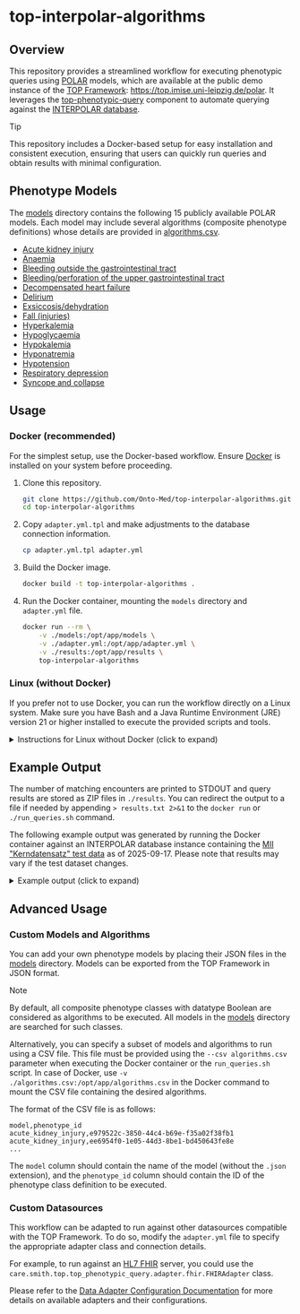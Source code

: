 # top-interpolar-algorithms

## Overview

This repository provides a streamlined workflow for executing phenotypic queries using [POLAR](https://www.medizininformatik-initiative.de/en/POLAR) models, which are available at the public demo instance of the [TOP Framework](https://github.com/Onto-Med/top-deployment): <https://top.imise.uni-leipzig.de/polar>.
It leverages the [top-phenotypic-query](https://github.com/Onto-Med/top-phenotypic-query) component to automate querying against the [INTERPOLAR database](https://github.com/medizininformatik-initiative/INTERPOLAR).

> [!TIP]
> This repository includes a Docker-based setup for easy installation and consistent execution, ensuring that users can quickly run queries and obtain results with minimal configuration.

## Phenotype Models

The [models](./models) directory contains the following 15 publicly available POLAR models.
Each model may include several algorithms (composite phenotype definitions) whose details are provided in [algorithms.csv](./algorithms.csv).

- [Acute kidney injury](https://top.imise.uni-leipzig.de/polar/acute_kidney_injury)
- [Anaemia](https://top.imise.uni-leipzig.de/polar/anaemie)
- [Bleeding outside the gastrointestinal tract](https://top.imise.uni-leipzig.de/polar/bleeding_outside_the_gastrointestinal_tract)
- [Bleeding/perforation of the upper gastrointestinal tract](https://top.imise.uni-leipzig.de/polar/blutungen_und_perforationen_des_oberen_git)
- [Decompensated heart failure](https://top.imise.uni-leipzig.de/polar/decompensated_heart_failure)
- [Delirium](https://top.imise.uni-leipzig.de/polar/delir)
- [Exsiccosis/dehydration](https://top.imise.uni-leipzig.de/polar/exsiccosis_dehydration)
- [Fall (injuries)](https://top.imise.uni-leipzig.de/polar/fall__injuries__v2)
- [Hyperkalemia](https://top.imise.uni-leipzig.de/polar/hyperkalaemia)
- [Hypoglycaemia](https://top.imise.uni-leipzig.de/polar/hypoglykaemie)
- [Hypokalemia](https://top.imise.uni-leipzig.de/polar/hypokaliaemie)
- [Hyponatremia](https://top.imise.uni-leipzig.de/polar/hyponatraemia)
- [Hypotension](https://top.imise.uni-leipzig.de/polar/hypotension)
- [Respiratory depression](https://top.imise.uni-leipzig.de/polar/respiratory_depression_a)
- [Syncope and collapse](https://top.imise.uni-leipzig.de/polar/syncope_and_collpase)

## Usage

### Docker (recommended)

For the simplest setup, use the Docker-based workflow.
Ensure [Docker](https://www.docker.com/) is installed on your system before proceeding.

1. Clone this repository.

    ```sh
    git clone https://github.com/Onto-Med/top-interpolar-algorithms.git
    cd top-interpolar-algorithms
    ```

2. Copy `adapter.yml.tpl` and make adjustments to the database connection information.

    ```sh
    cp adapter.yml.tpl adapter.yml

3. Build the Docker image.

    ```sh
    docker build -t top-interpolar-algorithms .
    ```

4. Run the Docker container, mounting the `models` directory and `adapter.yml` file.

    ```sh
    docker run --rm \
        -v ./models:/opt/app/models \
        -v ./adapter.yml:/opt/app/adapter.yml \
        -v ./results:/opt/app/results \
        top-interpolar-algorithms
    ```

### Linux (without Docker)

If you prefer not to use Docker, you can run the workflow directly on a Linux system. Make sure you have Bash and a Java Runtime Environment (JRE) version 21 or higher installed to execute the provided scripts and tools.

<details>
<summary>Instructions for Linux without Docker (click to expand)</summary>

1. Clone this repository.

    ```sh
    git clone https://github.com/Onto-Med/top-interpolar-algorithms.git
    cd top-interpolar-algorithms
    ```

2. Copy `adapter.yml.tpl` and make adjustments to the database connection information.

    ```sh
    cp adapter.yml.tpl adapter.yml
    ```

3. Download the latest `top-phenotypic-query` JAR from the [releases page](https://github.com/Onto-Med/top-phenotypic-query/releases) (replace "x.x.x" with the latest version).

    ```sh
    wget https://github.com/Onto-Med/top-phenotypic-query/releases/download/vx.x.x/top-phenotypic-query-x.x.x-shaded.jar \
        -O top-phenotypic-query.jar
    ```

4. Execute the `run_queries.sh` script.

    ```sh
    ./run_queries.sh
    ```

</details>

## Example Output

The number of matching encounters are printed to STDOUT and query results are stored as ZIP files in `./results`.
You can redirect the output to a file if needed by appending `> results.txt 2>&1` to the `docker run` or `./run_queries.sh` command.

The following example output was generated by running the Docker container against an INTERPOLAR database instance containing the [MII "Kerndatensatz" test data](https://github.com/medizininformatik-initiative/kerndatensatz-testdaten) as of 2025-09-17.
Please note that results may vary if the test dataset changes.

<details>
<summary>Example output (click to expand)</summary>

```txt
No CSV file provided or file does not exist, processing all models in ./models/*.json

Processing model acute_kidney_injury
Algorithm 1: 1
Algorithm 2 : 0
Algorithm 2a: 0
Algorithm 2b: 0
Algorithm 2c: 0

Processing model anaemia
Algorithm 1: 6
Algorithm 1 - CTCAE Grade 1: 6
Algorithm 1 - CTCAE Grade 2: 0
Algorithm 1 - CTCAE Grade 3: 1
Algorithm 2 A: 3
Algorithm 2 B: 5

Processing model bleeding_outside_the_gastrointestinal_tract
Algorithm 1: 2

Processing model bleeding_perforation_upper_gastrointestinal_tract
Algorithm 1: 5

Processing model decompensated_heart_failure
Algorithm 1 A: 14
Algorithm 1 B: 14
Algorithm 2: 11

Processing model delirium
2/3 factors: 7
Basic algorithm A: 1
Basic algorithm B: 1
Extended algorithm: 1

Processing model exsiccosis_dehydration
Algorithm 1: 2

Processing model fall_injuries
Algorithm 1: 22762
Algorithm 2: 22762
Category 4: 5

Processing model hyperkalemia
Algorithm 1 A: 0
Algorithm 1 A - CTCAE Grade 1: 0
Algorithm 1 A - CTCAE Grade 2: 0
Algorithm 1 A - CTCAE Grade 3: 0
Algorithm 1 A - CTCAE Grade 4: 0
Algorithm 1 B: 2
Algorithm 1 B - CTCAE Grade 1: 1
Algorithm 1 B - CTCAE Grade 2: 0
Algorithm 1 B - CTCAE Grade 3: 1
Algorithm 1 B - CTCAE Grade 4: 0
Algorithm 1 C: 0

Processing model hypoglycaemia
Algorithm 1: 2
Algorithm 1  - CTCAE Grade 2: 2
Algorithm 1 - CTCAE Grade 1: 0
Algorithm 1 - CTCAE Grade 3: 0
Algorithm 1 - CTCAE Grade 4: 0
Algorithm 2: 2
Algorithm 3 : 2

Processing model hypokalemia
Algorithm 1 A: 0
Algorithm 1 A - CTCAE Grade 1/2: 0
Algorithm 1 A - CTCAE Grade 3: 0
Algorithm 1 A - CTCAE Grade 4: 0
Algorithm 1 B: 7
Algorithm 1 B - CTCAE Grade 1/2: 7
Algorithm 1 B - CTCAE Grade 3: 0
Algorithm 1 B - CTCAE Grade 4: 0
Algorithm 1 C: 0

Processing model hyponatremia
Algorithm 1 A: 0
Algorithm 1 A - CTCAE Grade 1: 0
Algorithm 1 A - CTCAE Grade 2/3: 0
Algorithm 1 A - CTCAE Grade 4: 0
Algorithm 1 B: 15
Algorithm 1 B - CTCAE Grade 1: 14
Algorithm 1 B - CTCAE Grade 2/3: 1
Algorithm 1 B - CTCAE Grade 4: 0

Processing model hypotension
Algorithm 1: 7181
Algorithm 2: 7181

Processing model respiratory_depression
Algorithm 1 : 0
Algorithm 2 A: 0
Algorithm 2 B: 0

Processing model syncope_and_collapse
Algorithm 1: 0
Algorithm 2 (cardiac syncope): 0
Algorithm 2 A (orthostatic syncope): 0
Algorithm 2 C (vasovagal syncope): 0
Algorithm 2 D (heat syncope): 0
```

</details>

## Advanced Usage

### Custom Models and Algorithms

You can add your own phenotype models by placing their JSON files in the [models](./models) directory.
Models can be exported from the TOP Framework in JSON format.

> [!NOTE]
> By default, all composite phenotype classes with datatype Boolean are considered as algorithms to be executed.
> All models in the [models](./models) directory are searched for such classes.

Alternatively, you can specify a subset of models and algorithms to run using a CSV file.
This file must be provided using the `--csv algorithms.csv` parameter when executing the Docker container or the `run_queries.sh` script.
In case of Docker, use `-v ./algorithms.csv:/opt/app/algorithms.csv` in the Docker command to mount the CSV file containing the desired algorithms.

The format of the CSV file is as follows:

```csv
model,phenotype_id
acute_kidney_injury,e979522c-3850-44c4-b69e-f35a02f38fb1
acute_kidney_injury,ee6954f0-1e05-44d3-8be1-bd450643fe8e
...
```

The `model` column should contain the name of the model (without the `.json` extension), and the `phenotype_id` column should contain the ID of the phenotype class definition to be executed.

### Custom Datasources

This workflow can be adapted to run against other datasources compatible with the TOP Framework.
To do so, modify the `adapter.yml` file to specify the appropriate adapter class and connection details.

For example, to run against an [HL7 FHIR](https://www.hl7.org/fhir/) server, you could use the `care.smith.top.top_phenotypic_query.adapter.fhir.FHIRAdapter` class.

Please refer to the [Data Adapter Configuration Documentation](https://onto-med.github.io/top-deployment/administration/data-adapter-configuration) for more details on available adapters and their configurations.
